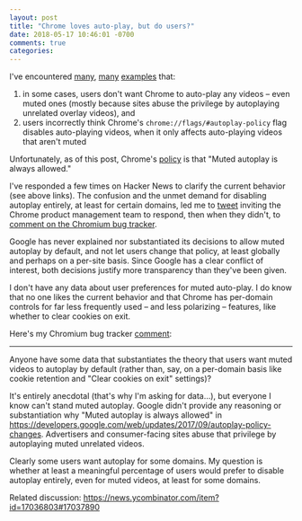 ```yaml
---
layout: post
title: "Chrome loves auto-play, but do users?"
date: 2018-05-17 10:46:01 -0700
comments: true
categories:
---
```


I've encountered [many](https://news.ycombinator.com/item?id=17036803#17037992), [many](https://news.ycombinator.com/item?id=16367457#16370471) [examples](https://news.ycombinator.com/item?id=17008991#17009630) that:

1. in some cases, users don't want Chrome to auto-play any videos – even muted ones (mostly because sites abuse the privilege by autoplaying unrelated overlay videos), and
2. users incorrectly think Chrome's `chrome://flags/#autoplay-policy` flag disables auto-playing videos, when it only affects auto-playing videos that aren't muted

Unfortunately, as of this post, Chrome's [policy](https://developers.google.com/web/updates/2017/09/autoplay-policy-changes#new-behaviors) is that "Muted autoplay is always allowed."

I've responded a few times on Hacker News to clarify the current behavior (see above links). The confusion and the unmet demand for disabling autoplay entirely, at least for certain domains, led me to [tweet](https://twitter.com/troyd/status/994578157058441217) inviting the Chrome product management team to respond, then when they didn't, to [comment on the Chromium bug tracker](https://bugs.chromium.org/p/chromium/issues/detail?id=840866#c126).

Google has never explained nor substantiated its decisions to allow muted autoplay by default, and not let users change that policy, at least globally and perhaps on a per-site basis. Since Google has a clear conflict of interest, both decisions justify more transparency than they've been given.

I don't have any data about user preferences for muted auto-play. I do know that no one likes the current behavior and that Chrome has per-domain controls for far less frequently used – and less polarizing – features, like whether to clear cookies on exit.

Here's my Chromium bug tracker [comment](https://bugs.chromium.org/p/chromium/issues/detail?id=840866#c126):

---

Anyone have some data that substantiates the theory that users want muted videos to autoplay by default (rather than, say, on a per-domain basis like cookie retention and "Clear cookies on exit" settings)?

It's entirely anecdotal (that's why I'm asking for data…), but everyone I know can't stand muted autoplay. Google didn't provide any reasoning or substantiation why "Muted autoplay is always allowed" in https://developers.google.com/web/updates/2017/09/autoplay-policy-changes. Advertisers and consumer-facing sites abuse that privilege by autoplaying muted unrelated videos.

Clearly some users want autoplay for some domains. My question is whether at least a meaningful percentage of users would prefer to disable autoplay entirely, even for muted videos, at least for some domains.

Related discussion: https://news.ycombinator.com/item?id=17036803#17037890
